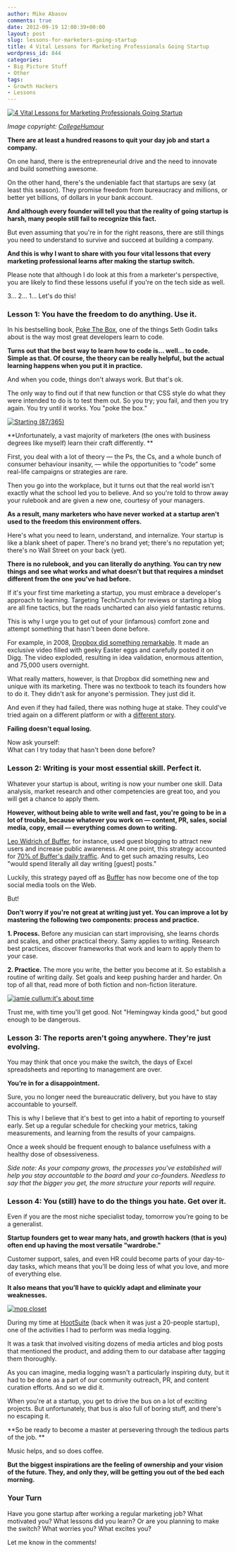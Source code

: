 ```yaml
---
author: Mike Abasov
comments: true
date: 2012-09-19 12:00:39+00:00
layout: post
slug: lessons-for-marketers-going-startup
title: 4 Vital Lessons for Marketing Professionals Going Startup
wordpress_id: 844
categories:
- Big Picture Stuff
- Other
tags:
- Growth Hackers
- Lessons
---
```


[![4 Vital Lessons for Marketing Professionals Going Startup](/wp-content/uploads/2012/09/goingstartup-590x324.png)](/2012/09/19/lessons-for-marketers-going-startup/)



_Image copyright: [CollegeHumour](http://www.collegehumor.com/video/6507690/hardly-working-start-up-guys)_





**There are at least a hundred reasons to quit your day job and start a company.** 



On one hand, there is the entrepreneurial drive and the need to innovate and build something awesome. 



On the other hand, there's the undeniable fact that startups are sexy (at least this season). They promise freedom from bureaucracy and millions, or better yet billions, of dollars in your bank account.





**And although every founder will tell you that the reality of going startup is harsh, many people still fail to recognize this fact.**





But even assuming that you're in for the right reasons, there are still things you need to understand to survive and succeed at building a company.





**And this is why I want to share with you four vital lessons that every marketing professional learns after making the startup switch.**





Please note that although I do look at this from a marketer's perspective, you are likely to find these lessons useful if you're on the tech side as well.





3… 2… 1… Let's do this!





### Lesson 1: You have the freedom to do anything. Use it.




In his bestselling book, [Poke The Box](http://www.amazon.ca/Poke-Box-Seth-Godin/dp/1936719002), one of the things Seth Godin talks about is the way most great developers learn to code. 



**Turns out that the best way to learn how to code is... well... to code. Simple as that. Of course, the theory can be really helpful, but the actual learning happens when you put it in practice.**





And when you code, things don't always work. But that's ok. 



The only way to find out if that new function or that CSS style do what they were intended to do is to test them out. So you try; you fail, and then you try again. You try until it works. You "poke the box."



[![Starting (87/365)](http://farm6.staticflickr.com/5026/5569954545_c479d591f3_z.jpg)](http://www.flickr.com/photos/8047705@N02/5569954545/)



**Unfortunately, a vast majority of marketers (the ones with business degrees like myself) learn their craft differently. **



First, you deal with a lot of theory — the Ps, the Cs, and a whole bunch of consumer behaviour insanity, — while the opportunities to “code” some real-life campaigns or strategies are rare.





Then you go into the workplace, but it turns out that the real world isn't exactly what the school led you to believe. And so you're told to throw away your rulebook and are given a new one, courtesy of your managers. 



**As a result, many marketers who have never worked at a startup aren't used to the freedom this environment offers.**





Here's what you need to learn, understand, and internalize. Your startup is like a blank sheet of paper. There's no brand yet; there's no reputation yet; there's no Wall Street on your back (yet). 



**There is no rulebook, and you can literally do anything. You can try new things and see what works and what doesn't but that requires a mindset different from the one you've had before.**





If it's your first time marketing a startup, you must embrace a developer's approach to learning. Targeting TechCrunch for reviews or starting a blog are all fine tactics, but the roads uncharted can also yield fantastic returns. 



This is why I urge you to get out of your (infamous) comfort zone and attempt something that hasn't been done before.





For example, in 2008, [Dropbox did something remarkable](http://techcrunch.com/2011/11/01/founder-storie-how-dropbox-got-its-first-10-million-users/). It made an exclusive video filled with geeky Easter eggs and carefully posted it on Digg. The video exploded, resulting in idea validation, enormous attention, and 75,000 users overnight.





What really matters, however, is that Dropbox did something new and unique with its marketing. There was no textbook to teach its founders how to do it. They didn't ask for anyone's permission. They just did it.





And even if they had failed, there was nothing huge at stake. They could've tried again on a different platform or with a [different story](/2012/08/28/startup-storytelling-mistakes/).





**Failing doesn't equal losing.**





Now ask yourself:  
What can I try today that hasn't been done before?





### Lesson 2: Writing is your most essential skill. Perfect it.




Whatever your startup is about, writing is now your number one skill. Data analysis, market research and other competencies are great too, and you will get a chance to apply them. 



**However, without being able to write well and fast, you're going to be in a lot of trouble, because whatever you work on — content, PR, sales, social media, copy, email — everything comes down to writing.**





[Leo Widrich of Buffer](https://twitter.com/LeoWid), for instance, used guest blogging to attract new users and increase public awareness. At one point, this strategy accounted for [70% of Buffer's daily traffic](http://successnexus.com/buffer-guest-blogging-interview-leo-widrich/). And to get such amazing results, Leo "would spend literally all day writing [guest] posts."





Luckily, this strategy payed off as [Buffer](http://bufferapp.com) has now become one of the top social media tools on the Web.





But!



**Don't worry if you're not great at writing just yet. You can improve a lot by mastering the following two components: process and practice.**





**1. Process.** Before any musician can start improvising, she learns chords and scales, and other practical theory. Samy applies to writing. Research best practices, discover frameworks that work and learn to apply them to your case.





**2. Practice.** The more you write, the better you become at it. So establish a routine of writing daily. Set goals and keep pushing harder and harder. On top of all that, read more of both fiction and non-fiction literature.



[![jamie cullum:it's about time](http://farm2.staticflickr.com/1010/758727959_beec60a15c_z.jpg)](http://www.flickr.com/photos/visualpanic/758727959/)



Trust me, with time you'll get good. Not "Hemingway kinda good," but good enough to be dangerous.





### Lesson 3: The reports aren't going anywhere. They're just evolving.




You may think that once you make the switch, the days of Excel spreadsheets and reporting to management are over. 



**You’re in for a disappointment.**



Sure, you no longer need the bureaucratic delivery, but you have to stay accountable to yourself.





This is why I believe that it's best to get into a habit of reporting to yourself early. Set up a regular schedule for checking your metrics, taking measurements, and learning from the results of your campaigns. 



Once a week should be frequent enough to balance usefulness with a healthy dose of obsessiveness.





_Side note: As your company grows, the processes you've established will help you stay accountable to the board and your co-founders. Needless to say that the bigger you get, the more structure your reports will require._





### Lesson 4: You (still) have to do the things you hate. Get over it.




Even if you are the most niche specialist today, tomorrow you’re going to be a generalist. 



**Startup founders get to wear many hats, and growth hackers (that is you) often end up having the most versatile "wardrobe."**





Customer support, sales, and even HR could become parts of your day-to-day tasks, which means that you’ll be doing less of what you love, and more of everything else. 



**It also means that you’ll have to quickly adapt and eliminate your weaknesses.**



[![mop closet](http://farm4.staticflickr.com/3062/2979169728_730927ae16_z.jpg)](http://www.flickr.com/photos/booleansplit/2979169728/)



During my time at [HootSuite](http://hootsuite.com) (back when it was just a 20-people startup), one of the activities I had to perform was media logging. 



It was a task that involved visiting dozens of media articles and blog posts that mentioned the product, and adding them to our database after tagging them thoroughly.





As you can imagine, media logging wasn't a particularly inspiring duty, but it had to be done as a part of our community outreach, PR, and content curation efforts. And so we did it.





When you're at a startup, you get to drive the bus on a lot of exciting projects. But unfortunately, that bus is also full of boring stuff, and there's no escaping it.





**So be ready to become a master at persevering through the tedious parts of the job. **



Music helps, and so does coffee.





**But the biggest inspirations are the feeling of ownership and your vision of the future. They, and only they, will be getting you out of the bed each morning.**





### Your Turn




Have you gone startup after working a regular marketing job? What motivated you? What lessons did you learn? Or are you planning to make the switch? What worries you? What excites you?





Let me know in the comments!
